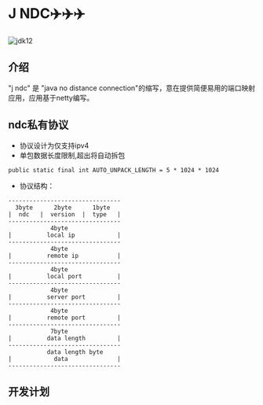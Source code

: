 # J NDC✈️✈️✈️
![jdk12](https://img.shields.io/badge/jdk-12-orange.svg) 

## 介绍
"j ndc" 是 "java no distance connection"的缩写，意在提供简便易用的端口映射应用，应用基于netty编写。 


## ndc私有协议
* 协议设计为仅支持ipv4
* 单包数据长度限制,超出将自动拆包
```
public static final int AUTO_UNPACK_LENGTH = 5 * 1024 * 1024
```
* 协议结构：
```
--------------------------------
  3byte      2byte      1byte
|  ndc   |  version  |  type   |
--------------------------------
            4byte
|          local ip            |
--------------------------------
            4byte
|          remote ip           |
--------------------------------
            4byte
|          local port          |
--------------------------------
            4byte
|          server port         |
--------------------------------
            4byte
|          remote port         |
--------------------------------
            7byte
|          data length         |
--------------------------------
           data length byte
|            data              |
--------------------------------
```

## 开发计划

